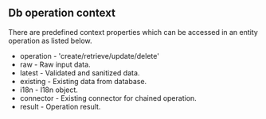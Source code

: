 ## Db operation context 

There are predefined context properties which can be accessed in an entity operation as listed below.

-   operation - 'create/retrieve/update/delete'
-   raw - Raw input data.
-   latest - Validated and sanitized data.
-   existing - Existing data from database.
-   i18n - I18n object.
-   connector - Existing connector for chained operation.
-   result - Operation result.
